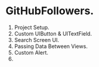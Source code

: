 GitHubFollowers.
================

1. Project Setup.
2. Custom UIButton & UITextField.
3. Search Screen UI.
4. Passing Data Between Views.
5. Custom Alert.
6. 
